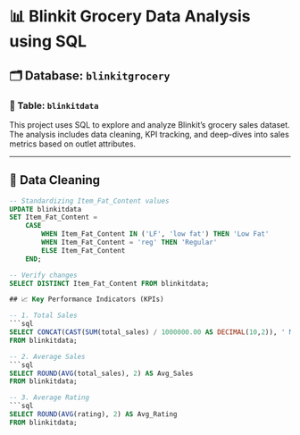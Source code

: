 # 📊 Blinkit Grocery Data Analysis using SQL

## 🗂️ Database: `blinkitgrocery`
### 📌 Table: `blinkitdata`

This project uses SQL to explore and analyze Blinkit’s grocery sales dataset. The analysis includes data cleaning, KPI tracking, and deep-dives into sales metrics based on outlet attributes.

---

## 🔧 Data Cleaning

```sql
-- Standardizing Item_Fat_Content values
UPDATE blinkitdata
SET Item_Fat_Content = 
    CASE 
        WHEN Item_Fat_Content IN ('LF', 'low fat') THEN 'Low Fat'
        WHEN Item_Fat_Content = 'reg' THEN 'Regular'
        ELSE Item_Fat_Content
    END;

-- Verify changes
SELECT DISTINCT Item_Fat_Content FROM blinkitdata;

## 📈 Key Performance Indicators (KPIs)

-- 1. Total Sales
```sql
SELECT CONCAT(CAST(SUM(total_sales) / 1000000.00 AS DECIMAL(10,2)), ' Million') AS Total_Sales 
FROM blinkitdata;

-- 2. Average Sales
```sql
SELECT ROUND(AVG(total_sales), 2) AS Avg_Sales 
FROM blinkitdata;

-- 3. Average Rating
```sql
SELECT ROUND(AVG(rating), 2) AS Avg_Rating 
FROM blinkitdata;

